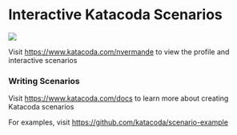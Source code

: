 # Interactive Katacoda Scenarios

[![](http://shields.katacoda.com/katacoda/nvermande/count.svg)](https://www.katacoda.com/nvermande "Get your profile on Katacoda.com")

Visit https://www.katacoda.com/nvermande to view the profile and interactive scenarios

### Writing Scenarios
Visit https://www.katacoda.com/docs to learn more about creating Katacoda scenarios

For examples, visit https://github.com/katacoda/scenario-example
